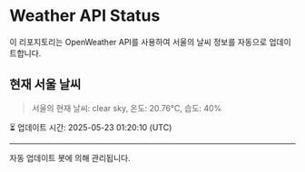 
# Weather API Status

이 리포지토리는 OpenWeather API를 사용하여 서울의 날씨 정보를 자동으로 업데이트합니다.

## 현재 서울 날씨
> 서울의 현재 날씨: clear sky, 온도: 20.76°C, 습도: 40%

⏳ 업데이트 시간: 2025-05-23 01:20:10 (UTC)

---
자동 업데이트 봇에 의해 관리됩니다.
